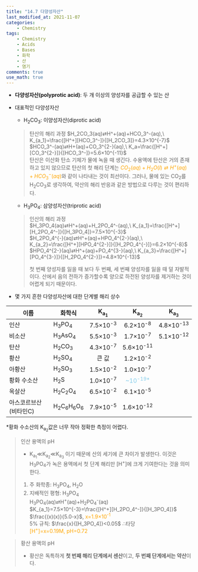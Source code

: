 ```yaml
---
title: "14.7 다양성자산"
last_modified_at: 2021-11-07
categories:
    - Chemistry
tags:
    - Chemistry
    - Acids
    - Bases
    - 화학
    - 산
    - 염기
comments: true
use_math: true
---
```


- **다양성자산(polyprotic acid)**: 두 개 이상의 양성자를 공급할 수 있는 산

- 대표적인 다양성자산
    - H<sub>2</sub>CO<sub>3</sub>: 이양성자산(diprotic acid)
    > 탄산의 해리 과정
    > $H_2CO_3(aq)⇄H^+(aq)+HCO_3^-(aq),\ K_{a_1}=\frac{[H^+][HCO_3^-]}{[H_2CO_3]}=4.3×10^{-7}$\
    > $HCO_3^-(aq)⇄H+(aq)+CO_3^{2-}(aq),\ K_a=\frac{[H^+][CO_3^{2-}]}{[HCO_3^-]}=5.6×10^{-11}$\
    >탄산은 이산화 탄소 기체가 물에 녹을 때 생긴다. 수용액에 탄산은 거의 존재하고 있지 않으므로 탄산의 첫 해리 단계는 <span style="color:orange">$CO_2(aq)+H_2O(l)⇄H^+(aq)+HCO_3^-(aq)$</span>와 같이 나타내는 것이 최선이다.
    >그러나, 물에 있는 CO<sub>2</sub>를 H<sub>2</sub>CO<sub>3</sub>로 생각하여, 약산의 해리 반응과 같은 방법으로 다루는 것이 편리하다.

    - H<sub>3</sub>PO<sub>4</sub>: 삼양성자산(triprotic acid)
    > 인산의 해리 과정\
    > $H_3PO_4(aq)⇄H^+(aq)+H_2PO_4^-(aq),\ K_{a_1}=\frac{[H^+][H_2PO_4^-]}{[H_3PO_4]}=7.5×10^{-3}$\
    > $H_2PO_4^{-}(aq)⇄H^+(aq)+HPO_4^{2-}(aq),\ K_{a_2}=\frac{[H^+][HPO_4^{2-}]}{[H_2PO_4^{-}]}=6.2×10^{-8}$\
    > $HPO_4^{2-}(aq)⇄H^+(aq)+PO_4^{3-}(aq),\ K_{a_3}=\frac{[H^+][PO_4^{3-}]}{[H_2PO_4^{2-}]}=4.8×10^{-13}$
    >
    >첫 번째 양성자를 잃을 때 보다 두 번째, 세 번째 양성자를 잃을 때 덜 자발적이다. 산에서 음의 전하가 증가할수록 양으로 하전된 양성자를 제거하는 것이 어렵게 되기 때문이다.

- 몇 가지 흔한 다양성자산에 대한 단계별 해리 상수

|이름|화학식|K<sub>a<sub>1</sub></sub>|K<sub>a<sub>2</sub></sub>|K<sub>a<sub>3</sub></sub>|
|---|---|:---:|:---:|:---:|
|인산|H<sub>3</sub>PO<sub>4</sub>|7.5×10<sup>-3</sup>|6.2×10<sup>-8</sup>|4.8×10<sup>-13</sup>|
|비소산|H<sub>3</sub>AsO<sub>4</sub>|5.5×10<sup>-3</sup>|1.7×10<sup>-7</sup>|5.1×10<sup>-12</sup>|
|탄산|H<sub>2</sub>CO<sub>3</sub>|4.3×10<sup>-7</sup>|5.6×10<sup>-11</sup>||
|황산|H<sub>2</sub>SO<sub>4</sub>|큰 값|1.2×10<sup>-2</sup>||
|아황산|H<sub>2</sub>SO<sub>3</sub>|1.5×10<sup>-2</sup>|1.0×10<sup>-7</sup>||
|황화 수소산|H<sub>2</sub>S<sub></sub>|1.0×10<sup>-7</sup>|<span style="color:skyblue">~10<sup>-19*</sup><span>||
|옥살산|H<sub>2</sub>C<sub>2</sub>O<sub>4</sub>|6.5×10<sup>-2</sup>|6.1×10<sup>-5</sup>||
|아스코르브산(비타민C)|H<sub>2</sub>C<sub>6</sub>H<sub>6</sub>O<sub>6</sub>|7.9×10<sup>-5</sup>|1.6×10<sup>-12</sup>||

*황화 수소산의 K<sub>a<sub>2</sub></sub>값은 너무 작아 정확한 측정이 어렵다.

> 인산 용액의 pH
> 
> - K<sub>a<sub>1</sub></sub>≪K<sub>a<sub>2</sub></sub>≪K<sub>a<sub>3</sub></sub> 이기 때문에 산의 세기에 큰 차이가 발생한다. 이것은 H<sub>3</sub>PO<sub>4</sub>가 녹은 용액에서 첫 단계 해리만 [H<sup>+</sup>]에 크게 기여한다는 것을 의미한다.
>
> 1. 주 화학종: H<sub>3</sub>PO<sub>4</sub>, H<sub>2</sub>O
> 2. 지배적인 평형: H<sub>3</sub>PO<sub>4</sub>\
> H<sub>3</sub>PO<sub>4</sub>(aq)⇄H<sup>+</sup>(aq)+H<sub>2</sub>PO<sub>4</sub><sup>-</sup>(aq)\
> $K_{a_1}=7.5×10^{-3}=\frac{[H^+][H_2PO_4^-]}{[H_3PO_4]}$\
> $\frac{(x)(x)}{5.0-x}$, <span style="color: orange">x=1.9×10<sup>-1</sup></span>\
> 5% 규칙: $\frac{x}{[H_3PO_4]}<0.05$ ∴타당\
> <span style="color:orange">[H<sup>+</sup>]=x=0.19M, pH=0.72</span>

> 황산 용액의 pH
> 
> - 황산은 독특하게 **첫 번째 해리 단계에서 센산**이고, **두 번째 단계에서는 약산**이다.